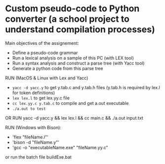 # Custom pseudo-code to Python converter (a school project to understand compilation processes)

Main objectives of the assignement:
- Define a pseudo-code grammar
- Run a lexical analysis on a sample of this PC (with LEX tool)
- Run a syntax analysis and construct a parse tree (with Yacc tool)
- Generate a python code from this parse tree

RUN (MacOS & Linux with Lex and Yacc)
- `yacc -d yacc.y` to get y.tab.c and y.tab.h files (y.tab.h is required by lex.l for token definitions)
- `lex lex.l` to get lex.yy.c file
- `cc lex.yy.c y.tab.c` to compile and get a.out executable
- `./a.out to test`

OR RUN yacc -d yacc.y && lex lex.l && cc main.c && ./a.out input.txt

RUN (Windows with Bison):
- 'flex "fileName.l"'
- 'bison -d "fileName.y"'
- 'gcc -o "executableName.exe" "fileName.yy.c"

or run the batch file buildExe.bat
